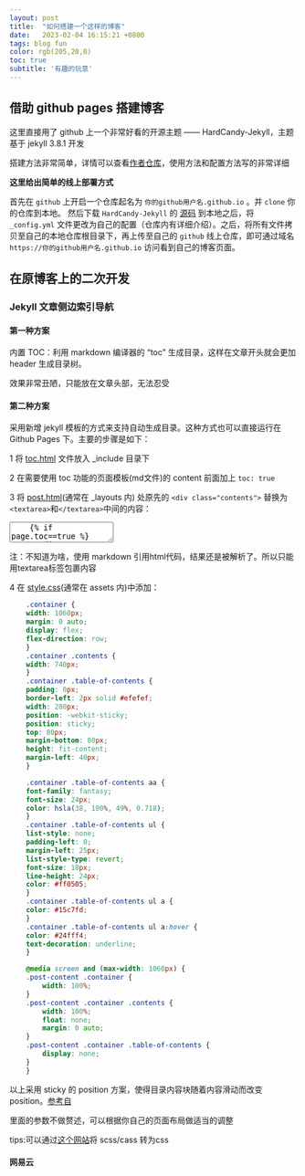 ```yaml
---
layout: post
title:  "如何搭建一个这样的博客"
date:   2023-02-04 16:15:21 +0800
tags: blog fun
color: rgb(205,20,0)
toc: true
subtitle: '有趣的玩意'
---
```


## 借助 github pages 搭建博客

这里直接用了 github 上一个非常好看的开源主题 —— HardCandy-Jekyll，主题基于 jekyll 3.8.1 开发

搭建方法非常简单，详情可以查看[作者仓库](https://github.com/xukimseven/HardCandy-Jekyll)，使用方法和配置方法写的非常详细

**这里给出简单的线上部署方式**

首先在 `github` 上开启一个仓库起名为 `你的github用户名.github.io` 。并 `clone` 你的仓库到本地。 然后下载 `HardCandy-Jekyll` 的 [源码](https://github.com/xukimseven/HardCandy-Jekyll) 到本地之后，将 `_config.yml` 文件更改为自己的配置（仓库内有详细介绍）。之后，将所有文件拷贝至自己的本地仓库根目录下，再上传至自己的 `github` 线上仓库，即可通过域名 `https://你的github用户名.github.io` 访问看到自己的博客页面。

## 在原博客上的二次开发

### Jekyll 文章侧边索引导航

#### 第一种方案

内置 TOC：利用 markdown 编译器的 “toc” 生成目录，这样在文章开头就会更加 header 生成目录树。

效果非常丑陋，只能放在文章头部，无法忍受

#### 第二种方案

采用新增 jekyll 模板的方式来支持自动生成目录。这种方式也可以直接运行在 Github Pages 下。主要的步骤是如下：

1 将 [toc.html](https://github.com/westqzy/westqzy.github.io/blob/main/_includes/toc.html) 文件放入 _include 目录下

2 在需要使用 toc 功能的页面模板(md文件)的 content 前面加上 `toc: true`

3 将 [post.html](https://github.com/westqzy/westqzy.github.io/blob/main/_layouts/post.html)(通常在 _layouts 内) 处原先的 `<div class="contents">` 替换为`<textarea>`和`</textarea>`中间的内容：

<textarea>
    {% if page.toc==true %}
      <div class="container">  
        <div class="contents">  
            {{ page.content }}
        </div>   
        <div class="table-of-contents">
          <aa>Contents</aa>
          {% include toc.html html=content %}
        </div>
      </div>
    {% else %}
    {{ page.content }}
    {% endif %}
</textarea>


注：不知道为啥，使用 markdown 引用html代码，结果还是被解析了。所以只能用textarea标签包裹内容

4 在 [style.css]([/assets/css/style.css](https://github.com/westqzy/westqzy.github.io/blob/main/assets/css/style.css))(通常在 assets 内)中添加：

```css
    .container {
    width: 1060px;
    margin: 0 auto;
    display: flex;
    flex-direction: row;
    }
    .container .contents {
    width: 740px;
    }
    .container .table-of-contents {
    padding: 0px;
    border-left: 2px solid #efefef;
    width: 280px;
    position: -webkit-sticky;
    position: sticky;
    top: 80px;
    margin-bottom: 80px;
    height: fit-content;
    margin-left: 40px;
    }

    .container .table-of-contents aa {
    font-family: fantasy;
    font-size: 24px;
    color: hsla(38, 100%, 49%, 0.718);
    }
    .container .table-of-contents ul {
    list-style: none;
    padding-left: 0;
    margin-left: 25px;
    list-style-type: revert; 
    font-size: 18px;
    line-height: 24px;
    color: #ff0505;
    }
    .container .table-of-contents ul a {
    color: #15c7fd;
    }
    .container .table-of-contents ul a:hover {
    color: #24fff4;
    text-decoration: underline;
    }

    @media screen and (max-width: 1060px) {
    .post-content .container {
        width: 100%;
    }
    .post-content .container .contents {
        width: 100%;
        float: none;
        margin: 0 auto;
    }
    .post-content .container .table-of-contents {
        display: none;
    }
    }
```

以上采用 sticky 的 position 方案，使得目录内容块随着内容滑动而改变 position。[参考自](https://cloud.tencent.com/developer/article/2143034)

里面的参数不做赘述，可以根据你自己的页面布局做适当的调整

tips:可以通过[这个网站](https://www.sassmeister.com/)将 scss/cass 转为css

#### 网易云
